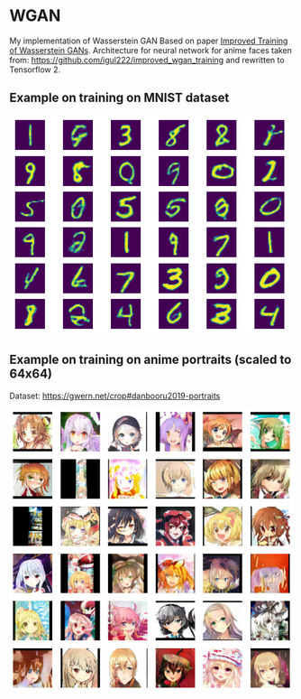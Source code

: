 # WGAN
My implementation of Wasserstein GAN Based on paper [Improved Training of Wasserstein GANs](https://arxiv.org/pdf/1704.00028v3.pdf). Architecture for neural network for anime faces taken from: https://github.com/igul222/improved_wgan_training and rewritten to Tensorflow 2.

## Example on training on MNIST dataset

<img title="Generated MNIST samples" alt="Generated MNIST samples" src="resources/mnist_generated.png">

## Example on training on anime portraits (scaled to 64x64)

Dataset: https://gwern.net/crop#danbooru2019-portraits

<img title="Generated Anime portraits" alt="Generated Anime portraits" src="resources/anime_faces.png">

